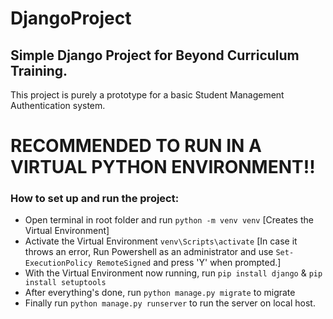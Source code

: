# DjangoProject
## Simple Django Project for Beyond Curriculum Training.

This project is purely a prototype for a basic Student Management Authentication system.


# RECOMMENDED TO RUN IN A VIRTUAL PYTHON ENVIRONMENT!!

### **How to set up and run the project:**

- Open terminal in root folder and run ``` python -m venv venv ``` [Creates the Virtual Environment]
- Activate the Virtual Environment ``` venv\Scripts\activate ``` [In case it throws an error, Run Powershell as an administrator and use ``` Set-ExecutionPolicy RemoteSigned ``` and press 'Y' when prompted.]
- With the Virtual Environment now running, run ``` pip install django ``` & ``` pip install setuptools ```
- After everything's done, run ``` python manage.py migrate ``` to migrate
- Finally run ``` python manage.py runserver ``` to run the server on local host.
